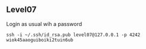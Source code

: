 ## Level07

Login as usual wih a password

```
ssh -i ~/.ssh/id_rsa.pub level07@127.0.0.1 -p 4242
wiok45aaoguiboiki2tuin6ub
```
